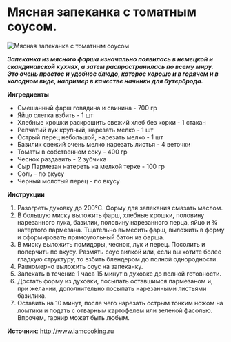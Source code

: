 # Мясная запеканка с томатным соусом.

![Мясная запеканка с томатным соусом](/images/Kulinar/Second/tomato-meatloaf.jpg 'Мясная запеканка с томатным соусом')

_**Запеканка из мясного фарша изначально появилась в немецкой и скандинавской кухнях, а затем распространилась по всему миру.  Это очень простое и удобное блюдо, которое хорошо и в горячем и в холодном виде, например в качестве начинки для бутерброда.**_

**Ингредиенты**

- Смешанный фарш говядина и свинина - 700 гр
- Яйцо слегка взбить - 1 шт
- Хлебные крошки раскрошить свежий хлеб без корки - 1 стакан
- Репчатый лук крупный, нарезать мелко - 1 шт
- Острый перец небольшой, нарезать мелко - 1 шт
- Базилик свежий очень мелко нарезать листья - 4 веточки
- Томаты в собственном соку - 400 гр
- Чеснок раздавить - 2 зубчика
- Сыр Пармезан натереть на мелкой терке - 100 гр
- Соль - по вкусу
- Черный молотый перец  - по вкусу

**Инструкции**

1. Разогреть духовку до 200°С. Форму для запекания смазать маслом.
2. В большую миску выложить фарш, хлебные крошки, половину нарезанного лука, базилик, половину нарезанного перца, яйцо и ¾ натертого пармезана. Тщательно вымесить фарш, выложить в форму и сформировать прямоугольный батон из фарша.
3. В миску выложить помидоры, чеснок, лук и перец. Посолить и поперчить по вкусу. Размять соус вилкой или, если вы хотите более гладкую структуру, то взбить блендером до полной однородности.
4. Равномерно выложить соус на запеканку.
5. Запекать в течение 1 часа 15 минут в духовке до полной готовности.
6. Достать форму из духовки, посыпать оставшимся пармезаном и, при желании, дополнительно посыпать нарезанными листьями базилика.
7. Оставить на 10 минут, после чего нарезать острым тонким ножом на ломтики и подать с отварным картофелем или зеленой фасолью. Впрочем, гарнир может быть любым.

**Источник**: http://www.iamcooking.ru
